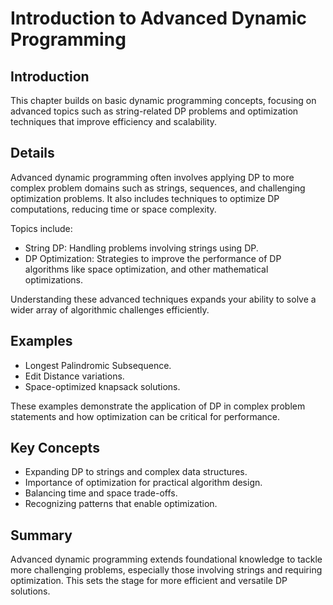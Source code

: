 # Introduction to Advanced Dynamic Programming

## Introduction

This chapter builds on basic dynamic programming concepts, focusing on advanced topics such as string-related DP problems and optimization techniques that improve efficiency and scalability.

## Details

Advanced dynamic programming often involves applying DP to more complex problem domains such as strings, sequences, and challenging optimization problems. It also includes techniques to optimize DP computations, reducing time or space complexity.

Topics include:

- String DP: Handling problems involving strings using DP.
- DP Optimization: Strategies to improve the performance of DP algorithms like space optimization, and other mathematical optimizations.

Understanding these advanced techniques expands your ability to solve a wider array of algorithmic challenges efficiently.

## Examples

- Longest Palindromic Subsequence.
- Edit Distance variations.
- Space-optimized knapsack solutions.

These examples demonstrate the application of DP in complex problem statements and how optimization can be critical for performance.

## Key Concepts

- Expanding DP to strings and complex data structures.
- Importance of optimization for practical algorithm design.
- Balancing time and space trade-offs.
- Recognizing patterns that enable optimization.

## Summary

Advanced dynamic programming extends foundational knowledge to tackle more challenging problems, especially those involving strings and requiring optimization. This sets the stage for more efficient and versatile DP solutions.
